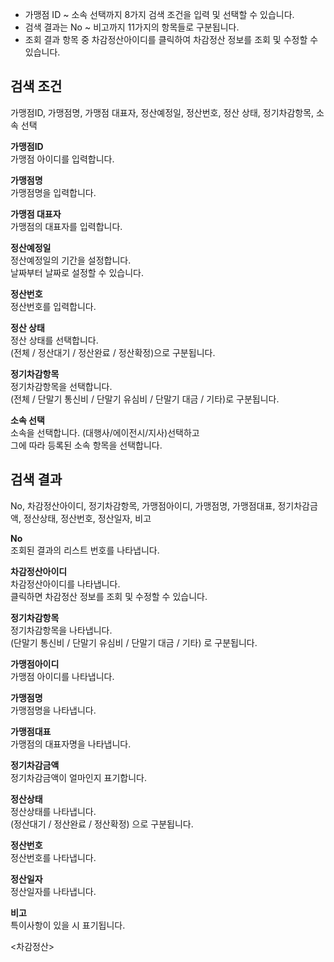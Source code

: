 
- 가맹점 ID ~ 소속 선택까지 8가지 검색 조건을 입력 및 선택할 수 있습니다.
- 검색 결과는 No ~ 비고까지 11가지의 항목들로 구분됩니다.
- 조회 결과 항목 중 차감정산아이디를 클릭하여 차감정산 정보를 조회 및 수정할 수 있습니다.

## 검색 조건
가맹점ID, 가맹점명, 가맹점 대표자, 정산예정일, 정산번호, 정산 상태, 정기차감항목, 소속 선택

**가맹점ID**
<br>가맹점 아이디를 입력합니다.

**가맹점명**
<br>가맹점명을 입력합니다.

**가맹점 대표자**
<br>가맹점의 대표자를 입력합니다.

**정산예정일**
<br>정산예정일의 기간을 설정합니다.
<br>날짜부터 날짜로 설정할 수 있습니다.

**정산번호**
<br>정산번호를 입력합니다.

**정산 상태**
<br>정산 상태를 선택합니다.
<br>(전체 / 정산대기 / 정산완료 / 정산확정)으로 구분됩니다.

**정기차감항목**
<br>정기차감항목을 선택합니다.
<br>(전체 / 단말기 통신비 / 단말기 유심비 / 단말기 대금 / 기타)로 구분됩니다.

**소속 선택**
<br>소속을 선택합니다. (대행사/에이전시/지사)선택하고
<br>그에 따라 등록된 소속 항목을 선택합니다.


## 검색 결과
No, 차감정산아이디, 정기차감항목, 가맹점아이디, 가맹점명, 가맹점대표, 정기차감금액, 정산상태, 정산번호, 정산일자, 비고

**No**
<br>조회된 결과의 리스트 번호를 나타냅니다.

**차감정산아이디**
<br>차감정산아이디를 나타냅니다.
<br>클릭하면 차감정산 정보를 조회 및 수정할 수 있습니다.

**정기차감항목**
<br>정기차감항목을 나타냅니다.
<br>(단말기 통신비 / 단말기 유심비 / 단말기 대금 / 기타) 로 구분됩니다.

**가맹점아이디**
<br>가맹점 아이디를 나타냅니다.

**가맹점명**
<br>가맹점명을 나타냅니다.

**가맹점대표**
<br>가맹점의 대표자명을 나타냅니다.

**정기차감금액**
<br>정기차감금액이 얼마인지 표기합니다.

**정산상태**
<br>정산상태를 나타냅니다.
<br>(정산대기 / 정산완료 / 정산확정) 으로 구분됩니다.

**정산번호**
<br>정산번호를 나타냅니다.

**정산일자**
<br>정산일자를 나타냅니다.

**비고**
<br>특이사항이 있을 시 표기됩니다.


<차감정산>


